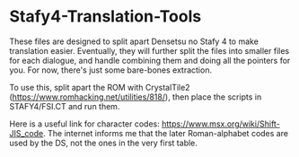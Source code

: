 # Stafy4-Translation-Tools
These files are designed to split apart Densetsu no Stafy 4 to make translation easier. Eventually, they will further split the files into smaller files for each
dialogue, and handle combining them and doing all the pointers for you. For now, there's just some bare-bones extraction.

To use this, split apart the ROM with CrystalTile2 (https://www.romhacking.net/utilities/818/), then place the scripts in STAFY4/FSI.CT and run them.

Here is a useful link for character codes: https://www.msx.org/wiki/Shift-JIS_code. The internet informs me that the later Roman-alphabet codes are used by the DS,
not the ones in the very first table.
